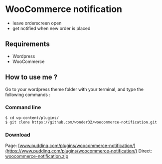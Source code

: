 # WooCommerce notification

* leave orderscreen open
* get notified when new order is placed

## Requirements
- Wordpress
- WooCommerce

## How to use me ?
Go to your wordpress theme folder with your terminal, and type the following commands :

### Command line

    $ cd wp-content/plugins/
	$ git clone https://github.com/wonder32/woocommerce-notification.git
	
### Download

Page:   [www.puddinq.com/plugins/woocommerce-notification/](https://www.puddinq.com/plugins/woocommerce-notification/)
Direct: [woocommerce-notification.zip](https://plugins.puddinq.com/updates/?action=download&slug=woocommerce-notification)